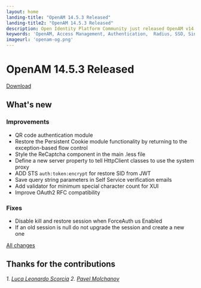 ```yaml
---
layout: home
landing-title: "OpenAM 14.5.3 Released"
landing-title2: "OpenAM 14.5.3 Released"
description: Open Identity Platform Community just released OpenAM v14.5.3
keywords: 'OpenAM, Access Management, Authentication,  Radius, SSO, Single Sign On, Open Identity Platform, Release, OAuth2, Authentication, OIDC, QR, reCaptcha'
imageurl: 'openam-og.png'
---
```

# OpenAM 14.5.3 Released
[Download](https://github.com/OpenIdentityPlatform/OpenAM/releases/tag/14.5.3)
## What's new

### Improvements

* QR code authentication module
* Restore the Persistent Cookie module functionality by returning to the exception-based flow control
* Style the ReCaptcha component in the main .less file
* Define a new server property to tell HttpClient classes to use the system proxy
* ADD STS `auth:token:encrypt` for restore SID from JWT
* Save query string parameters in Self Service verification emails
* Add validator for minimum special character count for XUI
* Improve OAuth2 RFC compatibility

### Fixes

* Disable kill and restore session when ForceAuth us Enabled
* If an old session is null do not upgrade the session and create a new one


[All changes](https://github.com/OpenIdentityPlatform/OpenAM/compare/944c26c6cdcafd96ac903b3a0bc9e2c7980888d7...76a8030021c498b487d7d9f7644350fd7bdb74b7)

## Thanks for the contributions

<i id="lscorcia"><i>1. <a href="https://github.com/lscorcia" target="_blank">Luca Leonardo Scorcia</a></i>
<i id="pmolchanov2002"><i>2. <a href="https://github.com/pmolchanov2002" target="_blank">Pavel Molchanov</a></i>
